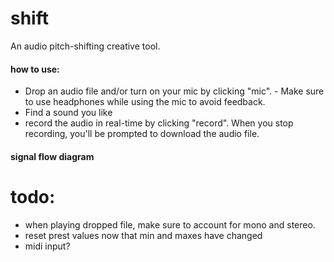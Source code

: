# shift

An audio pitch-shifting creative tool. 

#### how to use:
- Drop an audio file and/or turn on your mic by clicking "mic". - Make sure to use headphones while using the mic to avoid feedback. 
- Find a sound you like 
- record the audio in real-time by clicking "record". When you stop  recording, you'll be prompted to download the audio file.

#### signal flow diagram


# todo: 
- when playing dropped file, make sure to account for mono and stereo. 
- reset prest values now that min and maxes have changed
- midi input?
